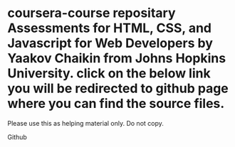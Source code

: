 # coursera-course repositary Assessments for HTML, CSS, and Javascript for Web Developers by Yaakov Chaikin from Johns Hopkins University. click on the below link you will be redirected to github page where you can find the source files. 
Please use this as helping material only. 
Do not copy.

Github
